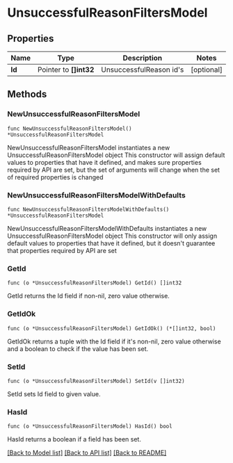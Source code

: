 # UnsuccessfulReasonFiltersModel

## Properties

Name | Type | Description | Notes
------------ | ------------- | ------------- | -------------
**Id** | Pointer to **[]int32** | UnsuccessfulReason id&#39;s | [optional] 

## Methods

### NewUnsuccessfulReasonFiltersModel

`func NewUnsuccessfulReasonFiltersModel() *UnsuccessfulReasonFiltersModel`

NewUnsuccessfulReasonFiltersModel instantiates a new UnsuccessfulReasonFiltersModel object
This constructor will assign default values to properties that have it defined,
and makes sure properties required by API are set, but the set of arguments
will change when the set of required properties is changed

### NewUnsuccessfulReasonFiltersModelWithDefaults

`func NewUnsuccessfulReasonFiltersModelWithDefaults() *UnsuccessfulReasonFiltersModel`

NewUnsuccessfulReasonFiltersModelWithDefaults instantiates a new UnsuccessfulReasonFiltersModel object
This constructor will only assign default values to properties that have it defined,
but it doesn't guarantee that properties required by API are set

### GetId

`func (o *UnsuccessfulReasonFiltersModel) GetId() []int32`

GetId returns the Id field if non-nil, zero value otherwise.

### GetIdOk

`func (o *UnsuccessfulReasonFiltersModel) GetIdOk() (*[]int32, bool)`

GetIdOk returns a tuple with the Id field if it's non-nil, zero value otherwise
and a boolean to check if the value has been set.

### SetId

`func (o *UnsuccessfulReasonFiltersModel) SetId(v []int32)`

SetId sets Id field to given value.

### HasId

`func (o *UnsuccessfulReasonFiltersModel) HasId() bool`

HasId returns a boolean if a field has been set.


[[Back to Model list]](../README.md#documentation-for-models) [[Back to API list]](../README.md#documentation-for-api-endpoints) [[Back to README]](../README.md)


